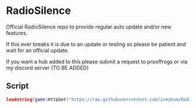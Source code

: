 # RadioSilence
Official RadioSilence repo to provide regular auto update and/or new features. 
 
If this ever breaks it is due to an update or testing so please be patient and wait for an official update.
  
If you want a hub added to this please submit a request to prooffrogs or via my discord server (TO BE ADDED)

Script
-
```lua
loadstring(game:HttpGet("https://raw.githubusercontent.com/inmymum/RadioSilence/main/loader.lua"))()

